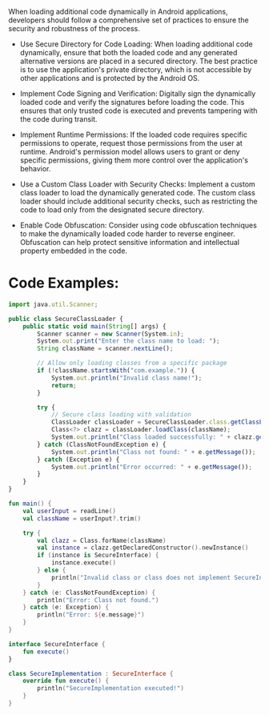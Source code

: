When loading additional code dynamically in Android applications, developers should follow a comprehensive set of practices to ensure the security and robustness of the process.

- Use Secure Directory for Code Loading: When loading additional code dynamically, ensure that both the loaded code and any generated alternative versions are placed in a secured directory. The best practice is to use the application's private directory, which is not accessible by other applications and is protected by the Android OS.

- Implement Code Signing and Verification: Digitally sign the dynamically loaded code and verify the signatures before loading the code. This ensures that only trusted code is executed and prevents tampering with the code during transit.

- Implement Runtime Permissions: If the loaded code requires specific permissions to operate, request those permissions from the user at runtime. Android's permission model allows users to grant or deny specific permissions, giving them more control over the application's behavior.

- Use a Custom Class Loader with Security Checks: Implement a custom class loader to load the dynamically generated code. The custom class loader should include additional security checks, such as restricting the code to load only from the designated secure directory.

- Enable Code Obfuscation: Consider using code obfuscation techniques to make the dynamically loaded code harder to reverse engineer. Obfuscation can help protect sensitive information and intellectual property embedded in the code.

# Code Examples:
```javascript
import java.util.Scanner;

public class SecureClassLoader {
    public static void main(String[] args) {
        Scanner scanner = new Scanner(System.in);
        System.out.print("Enter the class name to load: ");
        String className = scanner.nextLine();

        // Allow only loading classes from a specific package
        if (!className.startsWith("com.example.")) {
            System.out.println("Invalid class name!");
            return;
        }

        try {
            // Secure class loading with validation
            ClassLoader classLoader = SecureClassLoader.class.getClassLoader();
            Class<?> clazz = classLoader.loadClass(className);
            System.out.println("Class loaded successfully: " + clazz.getName());
        } catch (ClassNotFoundException e) {
            System.out.println("Class not found: " + e.getMessage());
        } catch (Exception e) {
            System.out.println("Error occurred: " + e.getMessage());
        }
    }
}
```

```kotlin
fun main() {
    val userInput = readLine()
    val className = userInput?.trim()

    try {
        val clazz = Class.forName(className)
        val instance = clazz.getDeclaredConstructor().newInstance()
        if (instance is SecureInterface) {
            instance.execute()
        } else {
            println("Invalid class or class does not implement SecureInterface.")
        }
    } catch (e: ClassNotFoundException) {
        println("Error: Class not found.")
    } catch (e: Exception) {
        println("Error: ${e.message}")
    }
}

interface SecureInterface {
    fun execute()
}

class SecureImplementation : SecureInterface {
    override fun execute() {
        println("SecureImplementation executed!")
    }
}
```